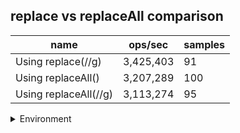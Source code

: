 ## replace vs replaceAll comparison

|name|ops/sec|samples|
|-|-|-|
|Using replace(//g)|3,425,403|91|
|Using replaceAll()|3,207,289|100|
|Using replaceAll(//g)|3,113,274|95|


<details>
<summary>Environment</summary>

* __Machine:__ linux x64 | 4 vCPUs | 7.6GB Mem
* __Run:__ Tue Nov 07 2023 22:34:06 GMT+0000 (Coordinated Universal Time)
</details>

<!--
{"environment":{"platform":"linux","arch":"x64","cpus":4,"totalMemory":7.6085662841796875},"benchmarks":[{"name":"Using replace(//g)","opsSec":3425403.189450646,"samples":5},{"name":"Using replaceAll()","opsSec":3207288.8150915634,"samples":7},{"name":"Using replaceAll(//g)","opsSec":3113273.644084804,"samples":5}]}-->
